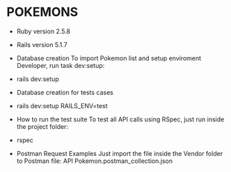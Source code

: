 # POKEMONS

* Ruby version
2.5.8

* Rails version
5.1.7


* Database creation
To import Pokemon list and setup enviroment Developer, run task dev:setup:
- rails dev:setup

* Database creation for tests cases
- rails dev:setup RAILS_ENV=test

* How to run the test suite
To test all API calls using RSpec, just run inside the project folder:
- rspec

* Postman Request Examples 
Just import the file inside the Vendor folder to Postman
file: API Pokemon.postman_collection.json
